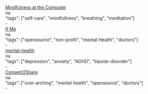 [Mindfulness at the Computer](https://github.com/SunyataZero/mindfulness-at-the-computer)<br />
na<br />
"tags": ["self-care", "mindfullness", "breathing", "meditation"]<br />
-<br />
[If Me](https://github.com/julianguyen/ifme)<br />
na<br />
"tags": ["opensource", "non-profit", "mental Health", "doctors"]<br />
-<br />
[mental-health](https://github.com/nprapps/mental-health)<br />
na<br />
"tags": ["depression", "anxiety", "ADHD", "bipolar-disorder"]<br />
-<br />
[Consent2Share](https://github.com/bhits/consent2share)<br />
na<br />
"tags": ["over-arching", "mental health", "opensource", "doctors"]<br />
-<br />
